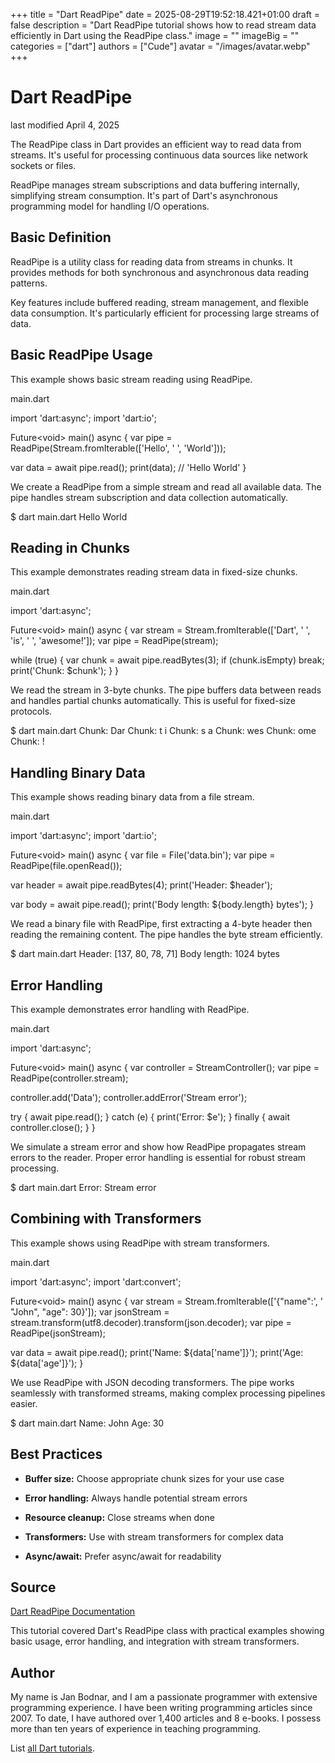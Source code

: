 +++
title = "Dart ReadPipe"
date = 2025-08-29T19:52:18.421+01:00
draft = false
description = "Dart ReadPipe tutorial shows how to read stream data efficiently in Dart using the ReadPipe class."
image = ""
imageBig = ""
categories = ["dart"]
authors = ["Cude"]
avatar = "/images/avatar.webp"
+++

# Dart ReadPipe

last modified April 4, 2025

The ReadPipe class in Dart provides an efficient way to read
data from streams. It's useful for processing continuous data sources
like network sockets or files.

ReadPipe manages stream subscriptions and data buffering internally,
simplifying stream consumption. It's part of Dart's asynchronous
programming model for handling I/O operations.

## Basic Definition

ReadPipe is a utility class for reading data from streams
in chunks. It provides methods for both synchronous and asynchronous
data reading patterns.

Key features include buffered reading, stream management, and flexible
data consumption. It's particularly efficient for processing large
streams of data.

## Basic ReadPipe Usage

This example shows basic stream reading using ReadPipe.

main.dart
  

import 'dart:async';
import 'dart:io';

Future&lt;void&gt; main() async {
  var pipe = ReadPipe(Stream.fromIterable(['Hello', ' ', 'World']));
  
  var data = await pipe.read();
  print(data); // 'Hello World'
}

We create a ReadPipe from a simple stream and read all available data.
The pipe handles stream subscription and data collection automatically.

$ dart main.dart
Hello World

## Reading in Chunks

This example demonstrates reading stream data in fixed-size chunks.

main.dart
  

import 'dart:async';

Future&lt;void&gt; main() async {
  var stream = Stream.fromIterable(['Dart', ' ', 'is', ' ', 'awesome!']);
  var pipe = ReadPipe(stream);
  
  while (true) {
    var chunk = await pipe.readBytes(3);
    if (chunk.isEmpty) break;
    print('Chunk: $chunk');
  }
}

We read the stream in 3-byte chunks. The pipe buffers data between reads
and handles partial chunks automatically. This is useful for fixed-size
protocols.

$ dart main.dart
Chunk: Dar
Chunk: t i
Chunk: s a
Chunk: wes
Chunk: ome
Chunk: !

## Handling Binary Data

This example shows reading binary data from a file stream.

main.dart
  

import 'dart:async';
import 'dart:io';

Future&lt;void&gt; main() async {
  var file = File('data.bin');
  var pipe = ReadPipe(file.openRead());
  
  var header = await pipe.readBytes(4);
  print('Header: $header');
  
  var body = await pipe.read();
  print('Body length: ${body.length} bytes');
}

We read a binary file with ReadPipe, first extracting a 4-byte header
then reading the remaining content. The pipe handles the byte stream
efficiently.

$ dart main.dart
Header: [137, 80, 78, 71]
Body length: 1024 bytes

## Error Handling

This example demonstrates error handling with ReadPipe.

main.dart
  

import 'dart:async';

Future&lt;void&gt; main() async {
  var controller = StreamController();
  var pipe = ReadPipe(controller.stream);
  
  controller.add('Data');
  controller.addError('Stream error');
  
  try {
    await pipe.read();
  } catch (e) {
    print('Error: $e');
  } finally {
    await controller.close();
  }
}

We simulate a stream error and show how ReadPipe propagates stream errors
to the reader. Proper error handling is essential for robust stream
processing.

$ dart main.dart
Error: Stream error

## Combining with Transformers

This example shows using ReadPipe with stream transformers.

main.dart
  

import 'dart:async';
import 'dart:convert';

Future&lt;void&gt; main() async {
  var stream = Stream.fromIterable(['{"name":', ' "John", "age": 30}']);
  var jsonStream = stream.transform(utf8.decoder).transform(json.decoder);
  var pipe = ReadPipe(jsonStream);
  
  var data = await pipe.read();
  print('Name: ${data['name']}');
  print('Age: ${data['age']}');
}

We use ReadPipe with JSON decoding transformers. The pipe works seamlessly
with transformed streams, making complex processing pipelines easier.

$ dart main.dart
Name: John
Age: 30

## Best Practices

- **Buffer size:** Choose appropriate chunk sizes for your use case

- **Error handling:** Always handle potential stream errors

- **Resource cleanup:** Close streams when done

- **Transformers:** Use with stream transformers for complex data

- **Async/await:** Prefer async/await for readability

## Source

[Dart ReadPipe Documentation](https://api.dart.dev/stable/dart-io/ReadPipe-class.html)

This tutorial covered Dart's ReadPipe class with practical examples showing
basic usage, error handling, and integration with stream transformers.

## Author

My name is Jan Bodnar, and I am a passionate programmer with extensive
programming experience. I have been writing programming articles since 2007.
To date, I have authored over 1,400 articles and 8 e-books. I possess more
than ten years of experience in teaching programming.

List [all Dart tutorials](/dart/).